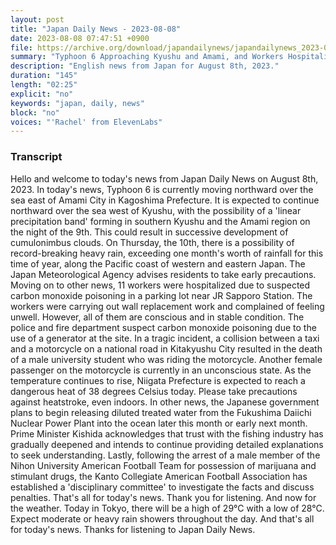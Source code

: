 ```yaml
---
layout: post
title: "Japan Daily News - 2023-08-08"
date: 2023-08-08 07:47:51 +0900
file: https://archive.org/download/japandailynews/japandailynews_2023-08-08.mp3
summary: "Typhoon 6 Approaching Kyushu and Amami, and Workers Hospitalized in Sapporo Parking Lot, & more…"
description: "English news from Japan for August 8th, 2023."
duration: "145"
length: "02:25"
explicit: "no"
keywords: "japan, daily, news"
block: "no"
voices: "'Rachel' from ElevenLabs"
---
```


### Transcript

Hello and welcome to today's news from Japan Daily News on August 8th, 2023. In today's news, Typhoon 6 is currently moving northward over the sea east of Amami City in Kagoshima Prefecture. It is expected to continue northward over the sea west of Kyushu, with the possibility of a 'linear precipitation band' forming in southern Kyushu and the Amami region on the night of the 9th. This could result in successive development of cumulonimbus clouds. On Thursday, the 10th, there is a possibility of record-breaking heavy rain, exceeding one month's worth of rainfall for this time of year, along the Pacific coast of western and eastern Japan. The Japan Meteorological Agency advises residents to take early precautions. Moving on to other news, 11 workers were hospitalized due to suspected carbon monoxide poisoning in a parking lot near JR Sapporo Station. The workers were carrying out wall replacement work and complained of feeling unwell. However, all of them are conscious and in stable condition. The police and fire department suspect carbon monoxide poisoning due to the use of a generator at the site. In a tragic incident, a collision between a taxi and a motorcycle on a national road in Kitakyushu City resulted in the death of a male university student who was riding the motorcycle. Another female passenger on the motorcycle is currently in an unconscious state. As the temperature continues to rise, Niigata Prefecture is expected to reach a dangerous heat of 38 degrees Celsius today. Please take precautions against heatstroke, even indoors. In other news, the Japanese government plans to begin releasing diluted treated water from the Fukushima Daiichi Nuclear Power Plant into the ocean later this month or early next month. Prime Minister Kishida acknowledges that trust with the fishing industry has gradually deepened and intends to continue providing detailed explanations to seek understanding. Lastly, following the arrest of a male member of the Nihon University American Football Team for possession of marijuana and stimulant drugs, the Kanto Collegiate American Football Association has established a 'disciplinary committee' to investigate the facts and discuss penalties. That's all for today's news. Thank you for listening. And now for the weather. Today in Tokyo, there will be a high of 29°C with a low of 28°C. Expect moderate or heavy rain showers throughout the day.  And that's all for today's news. Thanks for listening to Japan Daily News.

